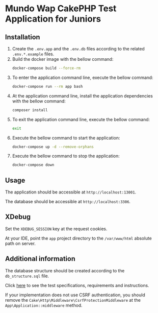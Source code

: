 # Mundo Wap CakePHP Test Application for Juniors

## Installation

1. Create the `.env.app` and the `.env.db` files according to the related `.env.*.example` files.
2. Build the docker image with the bellow command:
    ```bash
    docker-compose build --force-rm
    ```
3. To enter the application command line, execute the bellow command:
    ```bash
    docker-compose run --rm app bash
    ```
4. At the application command line, install the application dependencies with the bellow command:
    ```bash
    composer install
    ```
5. To exit the application command line, execute the bellow command:
    ```bash
    exit
    ```
6. Execute the bellow command to start the application:
    ```bash
    docker-compose up -d --remove-orphans
    ```
7. Execute the bellow command to stop the application:
    ```bash
    docker-compose down
    ```

## Usage
The application should be accessible at `http://localhost:13001`.

The database should be accessible at `http://localhost:3306`.

## XDebug
Set the `XDEBUG_SESSION` key at the request cookies.

At your IDE, point the `app` project directory to the `/var/www/html` absolute path on server.

## Additional information
The database structure should be created according to the `db_structure.sql` file.

Click [here](https://bit.ly/MWDevTestPHP) to see the test specifications, requirements and instructions. 

If your implementation does not use CSRF authentication, you should remove the `Cake\Http\Middleware\CsrfProtectionMiddleware` at the `App\Application::middleware` method.